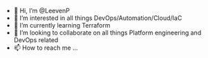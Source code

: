 - 👋 Hi, I’m @LeevenP
- 👀 I’m interested in all things DevOps/Automation/Cloud/IaC
- 🌱 I’m currently learning Terraform
- 💞️ I’m looking to collaborate on all things Platform engineering and DevOps related
- 📫 How to reach me ...

<!---
LeevenP/LeevenP is a ✨ special ✨ repository because its `README.md` (this file) appears on your GitHub profile.
You can click the Preview link to take a look at your changes.
--->
